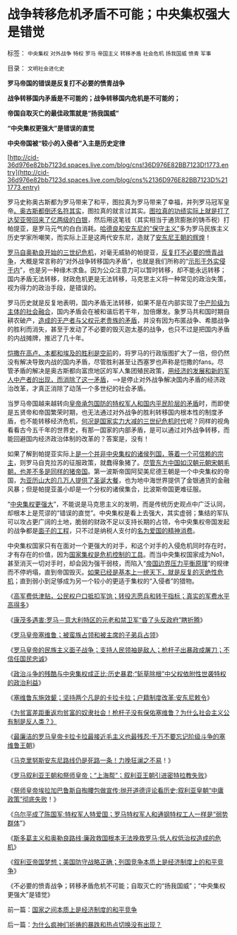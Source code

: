 # 战争转移危机矛盾不可能；中央集权强大是错觉

标签： `中央集权` `对外战争` `特权` `罗马` `帝国主义` `转移矛盾` `社会危机` `扬我国威` `愤青` `军事` 

目录： `文明社会进化史`

**罗马帝国的错误是反复打不必要的愤青战争**

**战争转移国内矛盾是不可能的；战争转移国内危机是不可能的；**

**帝国自取灭亡的最佳政策就是“扬我国威”**

**“中央集权更强大”是错误的直觉**

**中央帝国被“较小的入侵者”入主是历史定律**

[http://cid-36d976e82bb7123d.spaces.live.com/blog/cns!36D976E82BB7123D!1773.entry](http://cid-36d976e82bb7123d.spaces.live.com/blog/cns%2136D976E82BB7123D%211773.entry)

罗马史称奥古斯都为罗马带来了和平，图拉真为罗马带来了幸福，并列罗马冠军皇帝[。奥古斯都倒还名符其实](../../../2010/5/8/神庙构成了法老时代经济生活中事实上的采邑.md)，图拉真的就言过其实。[图拉真的功绩实际上就是打了达契亚带回来了亿两级的白银](../../../2010/8/25/图拉真发动的货币战争.md)，然后用这笔钱（其实相当于通货膨胀的铸币税）打帕提亚，是罗马元气的白白消耗。[哈德良和安东尼的“保守主义”](../../../2009/11/30/保守主义和激进政策在不确定性定律中的现实含义.md)多为罗马民族主义历史学家所嘲笑，而实际上正是这两代安东尼，造就了[安东尼王朝的辉煌](../../../2010/6/3/罗马安东尼王朝经济规模是宋朝的3－6倍.md)！

[罗马自奥勒良开始的三世纪危机](../../../2010/8/20/财政危机！康茂多错了！死了！成了昏君了！.md)，对毫无威胁的帕提亚，[反复打不必要的愤青战争](../../../2009/12/15/专打不必要的战争的愤青文化.md)，大概是常言称的“对外战争转移国内矛盾”，也就是我们所称的“[示形于外实侵于内](../../../2009/6/15/制造中外文明冲突的国内利益链.md)”，也是另一种缘木求鱼。因为公众注意力可以暂时转移，却不能永远转移；国内矛盾无法转移，财政危机更是无法转移，马克思主义将一种常见的政治失策，视为得力的政治手段，是错误的。



罗马历史就是反复地表明，国内矛盾无法转移，如果不是在内部实现了[中产阶级为主体的社会融合](../../../2008/7/20/为什么中产者为主的社会很稳定.md)，国内矛盾会在被和谐后若干年，加倍爆发。象罗马共和国时期自耕农破产，[造成的无产者与父权元老贵族的矛盾](../../../2010/8/10/罗马的无产阶级和骑士阶层.md)，并没有因为布匿战争、希腊战争的胜利而消失，甚至于发动了不必要的毁灭迦太基的战争，也只不过是把国内矛盾的内战摊牌，推迟了几十年。

[恺撒在高卢、本都和埃及的胜利是空前](../../../2010/8/13/恺撒所向无敌的秘密武器.md)的，将罗马的行政版图扩大了一倍，但仍然没有解决导致内战的国内矛盾，尽管胜利甚至让西塞罗也声称是恺撒的fans。尽管矛盾的解决是奥古斯都向富庶地区的军人集团殖民政策，[用经济的发展和新的军人中产者的出现，而消除了这一矛盾](../../../2010/6/3/波斯埃及行省税水平相当于汉初一半.md)，——>是停止对外战争解决国内矛盾的经济政治改革，才真正消除了动荡一个多世纪的社会矛盾。

当罗马帝国越来越转向[皇帝承包国防的特权军人和国内平民阶层的矛盾](../../../2010/8/13/罗马共和国和罗马帝国的统治阶级.md)时，而即使是五贤帝和帝国繁荣时期，也无法通过对外战争的胜利转移国内根本性的制度矛盾，也不能转移经济危机，[何况是国家实力大减的三世纪危机时代](../../../2010/8/28/罗马帝国崩溃前的挣扎，三世纪危机的颠峰.md)呢？同样的视角看看古今五千年的世界史，有那一国家的内部矛盾，是可以通过对外战争转移，而能回避国内经济政治体制的改革的？答案是，没有！

如果了解到帕提亚实际上[是一个并非中央集权的诸侯列国，等着一个可信赖的宗主](../../../2010/4/15/没有统一过渡期而寻求“分裂原因”是可笑的唯心逻辑.md)，则罗马自克拉苏的征服政策，就蠢得象猪了。[尽管东方中国如汉朝元朝宋朝毛朝，也差不多是同样的猪帝国](../../../2009/10/1/大国霸权主义阻碍中国和平崛起.md)。第一波斯帝国阿契美尼德王朝是一个中央集权的帝国，[为亚历山大的几万人提供了圣诞大餐](../../../2010/5/26/东方大帝国为什么很容易被少数外族征服？.md)，也为地中海世界提供了金银通货的金融风暴；但是帕提亚虽小却是一个分权的诸侯集合，比波斯帝国更难征服。

“[中央集权更强大](../../../2010/5/25/古埃及的大明朝不可避免的沦陷.md)”，不能说是马克思主义的发明，而是传统历史观点中广泛认同，却根本上是荒谬的“错误的直觉”。中央集权是看上去强大，其实虚弱；集结的军队可以攻占更广阔的土地，脆弱的财政不足以支持长期的占领，令中央集权帝国发起的战争都是[面子的工程](../../../2010/1/10/个人的权威,面子!有什么经济价值.md)，只不过是纳税人支付的[名为爱国的精神消费](../../../2010/1/11/当爱国成为一种消费.md)。

中央集权国家只有在面对一个更强大的对手，和这个对手的入侵危机同时存在时，才有存在的价值，因为[国家集权是危机控制的工具](../../../2010/1/21/国家是危机管理的工具.md)。而当中央集权国家成为No1，甚至消灭一切对手时，却会因为强干弱枝，而陷入“[帝国边界压力平衡原理](../../../2010/8/31/罗马帝国的皇权和边界都很脆弱.md)”的规律而不停坍塌，直到帝国毁灭。[如果已经是基本上一统天下，就是反复的灭绝性危机](../../../2010/8/15/罗马帝国低人权隐患终致人口大绝灭.md)；直到弱小到足够成为另一个较小的更适于集权的“入侵者”的猎物。

《[高军费低津贴，公民权户口抵扣军饷；转役志愿兵和转干指标；真实的军费水平高得多](../../../2010/9/3/罗马高军费低津贴：真实的军费水平.md)》

《[康茂多遇害;罗马－意大利特区的元老和禁卫军“昏了头反政府”瞎折腾](../../../2010/9/3/明星影帝康茂多遇害是罗马政治转折点.md)》

《[罗马皇帝塞维鲁；被蛮族占领和被主席的子弟兵占领](../../../2010/9/3/罗马帝国的意大利“鬼子进村了”.md)》

《[罗马皇帝的民族主义面子战争；支持人民领袖是敌人；枪杆子出暴政成屠刀；不信任国民忠诚](../../../2010/9/4/罗马皇帝的民族主义面子战争.md)》

《[政治斗争的残酷与中央集权成正比;历史暴君;“斩草除根”中父权依附性世袭特权的政治利益](../../../2010/9/4/政治斗争的残酷与帝国集权成正比.md)》

《[塞维鲁东施效颦；坚持两个凡是的卡拉卡拉；户籍制度改革;安东尼敕令](../../../2010/9/4/塞维鲁的户籍制度改革&quot;剥离公民权背后权利&quot;.md)》

《[为贫富差距重返均贫富的奴隶社会！枪杆子没有保佑塞维鲁？为什么社会主义公有制是反人类？》](../../../2010/9/5/为贫富差距呼唤公有制均贫富.md)

《[最廉洁的罗马皇帝卡拉卡拉最接近毛主义也最残忍;千万不要忘记阶级斗争的塞维鲁王朝](../../../2010/9/5/廉洁的罗马皇帝卡拉卡拉有点象毛主席.md)》

《[马克里努斯安东尼路线仍是死路一条！力挽狂澜之不易](../../../2010/9/5/“黑人皇帝”的哈德良路线仍是死路一条.md)！》

《[罗马叙利亚王朝和祭师皇帝；“上海帮”；叙利亚王朝引进密特拉教失败](../../../2010/9/6/罗马叙利亚王朝和“上海邦”祭师皇帝.md)》

《[祭师皇帝埃拉加巴鲁斯自掏腰包做宣传;抛开道德评论看历史;叙利亚皇朝“中庸政策”彻底失败](../../../2010/9/6/叙利亚王朝“中庸政策”彻底失败！.md)！》

《[乌尔平成了陈国军;特权军人特爱国；罗马特权军人和通钢特权工人一样是“弱势群体](../../../2010/9/6/“波斯未灭，何以减薪”.md)”》

《[斯多葛主义和奥勒良路线;廉政救国根本无法挽救罗马;低人权低治权造成的危机](../../../2010/9/7/奥勒良路线，廉政无法挽救罗马.md)》

《[叙利亚帝国梦想；美国防守战略正确；列国竞争本质上是经济制度上的和平竞争](../../../2010/9/7/国家之间本质上是经济制度的和平竞争.md)》

《不必要的愤青战争；转移矛盾危机不可能；自取灭亡的“扬我国威”；“中央集权更强大”是错觉》

前一篇：[国家之间本质上是经济制度的和平竞争](../../../2010/9/7/国家之间本质上是经济制度的和平竞争.md)

后一篇：[为什么疯神们祈祷的暴跌和热点切换没有出现？](../../../2010/9/8/为什么疯神们祈祷的暴跌和热点切换没有出现？.md)